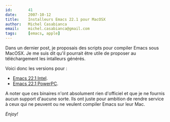 ```yaml
---
id:       41
date:     2007-10-12
title:    Installeurs Emacs 22.1 pour MacOSX
author:   Michel Casabianca
email:    michel.casabianca@gmail.com
tags:     [emacs, apple]
---
```


Dans un dernier post, je proposais des scripts pour compiler Emacs sous MacOSX. Je me suis dit qu'il pourrait être utile de proposer au téléchargement les intalleurs générés.

<!--more-->

Voici donc les versions pour :

- [Emacs 22.1 Intel](http://cafebabe.free.fr/Emacs-22.1.1-intel.dmg).
- [Emacs 22.1 PowerPC](http://cafebabe.free.fr/Emacs-22.1.1-powerpc.dmg).

A noter que ces binaires n'ont absolument rien d'officiel et que je ne fournis aucun support d'aucune sorte. Ils ont juste pour ambition de rendre service à ceux qui ne peuvent ou ne veulent compiler Emacs sur leur Mac.

*Enjoy!*

